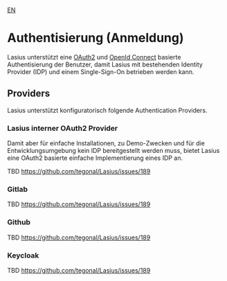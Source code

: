 [EN](Auth.md)

# Authentisierung (Anmeldung)

Lasius unterstützt eine [OAuth2](https://auth0.com/de/intro-to-iam/what-is-oauth-2) und [OpenId Connect](https://openid.net/developers/how-connect-works/) basierte Authentisierung der Benutzer, damit Lasius mit bestehenden Identity Provider (IDP) und einem Single-Sign-On betrieben werden kann.

## Providers
Lasius unterstützt konfiguratorisch folgende Authentication Providers.

### Lasius interner OAuth2 Provider
Damit aber für einfache Installationen, zu Demo-Zwecken und für die Entwicklungsumgebung kein IDP bereitgestellt werden muss, bietet Lasius eine OAuth2 basierte einfache Implementierung eines IDP an.

TBD https://github.com/tegonal/Lasius/issues/189

### Gitlab

TBD https://github.com/tegonal/Lasius/issues/189

### Github

TBD https://github.com/tegonal/Lasius/issues/189

### Keycloak
TBD https://github.com/tegonal/Lasius/issues/189
